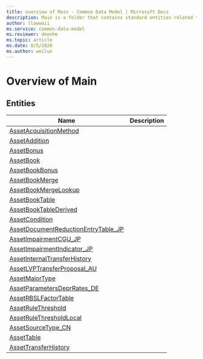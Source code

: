 ```yaml
---
title: overview of Main - Common Data Model | Microsoft Docs
description: Main is a folder that contains standard entities related to the Common Data Model.
author: llawwaii
ms.service: common-data-model
ms.reviewer: deonhe
ms.topic: article
ms.date: 8/5/2020
ms.author: weiluo
---
```


# Overview of Main


## Entities

|Name|Description|
|---|---|
|[AssetAcquisitionMethod](AssetAcquisitionMethod.md)||
|[AssetAddition](AssetAddition.md)||
|[AssetBonus](AssetBonus.md)||
|[AssetBook](AssetBook.md)||
|[AssetBookBonus](AssetBookBonus.md)||
|[AssetBookMerge](AssetBookMerge.md)||
|[AssetBookMergeLookup](AssetBookMergeLookup.md)||
|[AssetBookTable](AssetBookTable.md)||
|[AssetBookTableDerived](AssetBookTableDerived.md)||
|[AssetCondition](AssetCondition.md)||
|[AssetDocumentReductionEntryTable_JP](AssetDocumentReductionEntryTable_JP.md)||
|[AssetImpairmentCGU_JP](AssetImpairmentCGU_JP.md)||
|[AssetImpairmentIndicator_JP](AssetImpairmentIndicator_JP.md)||
|[AssetInternalTransferHistory](AssetInternalTransferHistory.md)||
|[AssetLVPTransferProposal_AU](AssetLVPTransferProposal_AU.md)||
|[AssetMajorType](AssetMajorType.md)||
|[AssetParametersDeprRates_DE](AssetParametersDeprRates_DE.md)||
|[AssetRBSLFactorTable](AssetRBSLFactorTable.md)||
|[AssetRuleThreshold](AssetRuleThreshold.md)||
|[AssetRuleThresholdLocal](AssetRuleThresholdLocal.md)||
|[AssetSourceType_CN](AssetSourceType_CN.md)||
|[AssetTable](AssetTable.md)||
|[AssetTransferHistory](AssetTransferHistory.md)||
